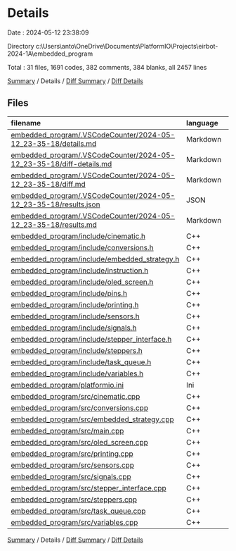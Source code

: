 # Details

Date : 2024-05-12 23:38:09

Directory c:\\Users\\anto\\OneDrive\\Documents\\PlatformIO\\Projects\\eirbot-2024-1A\\embedded_program

Total : 31 files,  1691 codes, 382 comments, 384 blanks, all 2457 lines

[Summary](results.md) / Details / [Diff Summary](diff.md) / [Diff Details](diff-details.md)

## Files
| filename | language | code | comment | blank | total |
| :--- | :--- | ---: | ---: | ---: | ---: |
| [embedded_program/.VSCodeCounter/2024-05-12_23-35-18/details.md](/embedded_program/.VSCodeCounter/2024-05-12_23-35-18/details.md) | Markdown | 36 | 0 | 6 | 42 |
| [embedded_program/.VSCodeCounter/2024-05-12_23-35-18/diff-details.md](/embedded_program/.VSCodeCounter/2024-05-12_23-35-18/diff-details.md) | Markdown | 9 | 0 | 6 | 15 |
| [embedded_program/.VSCodeCounter/2024-05-12_23-35-18/diff.md](/embedded_program/.VSCodeCounter/2024-05-12_23-35-18/diff.md) | Markdown | 12 | 0 | 7 | 19 |
| [embedded_program/.VSCodeCounter/2024-05-12_23-35-18/results.json](/embedded_program/.VSCodeCounter/2024-05-12_23-35-18/results.json) | JSON | 1 | 0 | 0 | 1 |
| [embedded_program/.VSCodeCounter/2024-05-12_23-35-18/results.md](/embedded_program/.VSCodeCounter/2024-05-12_23-35-18/results.md) | Markdown | 19 | 0 | 7 | 26 |
| [embedded_program/include/cinematic.h](/embedded_program/include/cinematic.h) | C++ | 4 | 17 | 1 | 22 |
| [embedded_program/include/conversions.h](/embedded_program/include/conversions.h) | C++ | 9 | 14 | 4 | 27 |
| [embedded_program/include/embedded_strategy.h](/embedded_program/include/embedded_strategy.h) | C++ | 5 | 5 | 3 | 13 |
| [embedded_program/include/instruction.h](/embedded_program/include/instruction.h) | C++ | 18 | 18 | 4 | 40 |
| [embedded_program/include/oled_screen.h](/embedded_program/include/oled_screen.h) | C++ | 14 | 0 | 2 | 16 |
| [embedded_program/include/pins.h](/embedded_program/include/pins.h) | C++ | 19 | 1 | 7 | 27 |
| [embedded_program/include/printing.h](/embedded_program/include/printing.h) | C++ | 6 | 0 | 2 | 8 |
| [embedded_program/include/sensors.h](/embedded_program/include/sensors.h) | C++ | 4 | 0 | 2 | 6 |
| [embedded_program/include/signals.h](/embedded_program/include/signals.h) | C++ | 7 | 12 | 5 | 24 |
| [embedded_program/include/stepper_interface.h](/embedded_program/include/stepper_interface.h) | C++ | 12 | 0 | 7 | 19 |
| [embedded_program/include/steppers.h](/embedded_program/include/steppers.h) | C++ | 24 | 2 | 3 | 29 |
| [embedded_program/include/task_queue.h](/embedded_program/include/task_queue.h) | C++ | 10 | 19 | 10 | 39 |
| [embedded_program/include/variables.h](/embedded_program/include/variables.h) | C++ | 21 | 0 | 6 | 27 |
| [embedded_program/platformio.ini](/embedded_program/platformio.ini) | Ini | 8 | 15 | 6 | 29 |
| [embedded_program/src/cinematic.cpp](/embedded_program/src/cinematic.cpp) | C++ | 81 | 25 | 13 | 119 |
| [embedded_program/src/conversions.cpp](/embedded_program/src/conversions.cpp) | C++ | 54 | 0 | 6 | 60 |
| [embedded_program/src/embedded_strategy.cpp](/embedded_program/src/embedded_strategy.cpp) | C++ | 249 | 59 | 51 | 359 |
| [embedded_program/src/main.cpp](/embedded_program/src/main.cpp) | C++ | 51 | 18 | 11 | 80 |
| [embedded_program/src/oled_screen.cpp](/embedded_program/src/oled_screen.cpp) | C++ | 73 | 70 | 41 | 184 |
| [embedded_program/src/printing.cpp](/embedded_program/src/printing.cpp) | C++ | 13 | 0 | 3 | 16 |
| [embedded_program/src/sensors.cpp](/embedded_program/src/sensors.cpp) | C++ | 39 | 5 | 5 | 49 |
| [embedded_program/src/signals.cpp](/embedded_program/src/signals.cpp) | C++ | 75 | 25 | 13 | 113 |
| [embedded_program/src/stepper_interface.cpp](/embedded_program/src/stepper_interface.cpp) | C++ | 522 | 59 | 78 | 659 |
| [embedded_program/src/steppers.cpp](/embedded_program/src/steppers.cpp) | C++ | 159 | 16 | 51 | 226 |
| [embedded_program/src/task_queue.cpp](/embedded_program/src/task_queue.cpp) | C++ | 56 | 2 | 9 | 67 |
| [embedded_program/src/variables.cpp](/embedded_program/src/variables.cpp) | C++ | 81 | 0 | 15 | 96 |

[Summary](results.md) / Details / [Diff Summary](diff.md) / [Diff Details](diff-details.md)